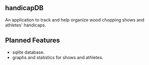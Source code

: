 ## handicapDB
An application to track and help organize wood chopping shows and athletes' handicaps.

## Planned Features 
* sqlite database.
* graphs and statistics for shows and athletes.
